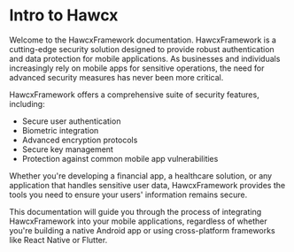 # Intro to Hawcx

Welcome to the HawcxFramework documentation. HawcxFramework is a cutting-edge security solution designed to provide robust authentication and data protection for mobile applications. As businesses and individuals increasingly rely on mobile apps for sensitive operations, the need for advanced security measures has never been more critical.

HawcxFramework offers a comprehensive suite of security features, including:

- Secure user authentication
- Biometric integration
- Advanced encryption protocols
- Secure key management
- Protection against common mobile app vulnerabilities

Whether you're developing a financial app, a healthcare solution, or any application that handles sensitive user data, HawcxFramework provides the tools you need to ensure your users' information remains secure.

This documentation will guide you through the process of integrating HawcxFramework into your mobile applications, regardless of whether you're building a native Android app or using cross-platform frameworks like React Native or Flutter.